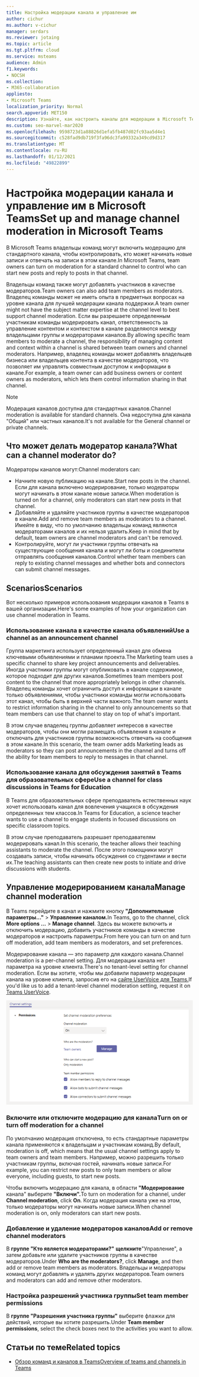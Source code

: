 ```yaml
---
title: Настройка модерации канала и управление им
author: cichur
ms.author: v-cichur
manager: serdars
ms.reviewer: jotaing
ms.topic: article
ms.tgt.pltfrm: cloud
ms.service: msteams
audience: Admin
f1.keywords:
- NOCSH
ms.collection:
- M365-collaboration
appliesto:
- Microsoft Teams
localization_priority: Normal
search.appverid: MET150
description: Узнайте, как настроить каналы для модерации в Microsoft Teams, а также как добавить участников команды в качестве модераторов каналов.
ms.custom: seo-marvel-mar2020
ms.openlocfilehash: 9598723d1a88826d1efa5fb487d02fc93aa5d4e1
ms.sourcegitcommit: c528fad9db719f3fa96dc3fa99332a349cd9d317
ms.translationtype: MT
ms.contentlocale: ru-RU
ms.lasthandoff: 01/12/2021
ms.locfileid: "49822899"
---
```

# <a name="set-up-and-manage-channel-moderation-in-microsoft-teams"></a><span data-ttu-id="ad1e5-103">Настройка модерации канала и управление им в Microsoft Teams</span><span class="sxs-lookup"><span data-stu-id="ad1e5-103">Set up and manage channel moderation in Microsoft Teams</span></span>

<span data-ttu-id="ad1e5-104">В Microsoft Teams владельцы команд могут включить модерацию для стандартного канала, чтобы контролировать, кто может начинать новые записи и отвечать на записи в этом канале.</span><span class="sxs-lookup"><span data-stu-id="ad1e5-104">In Microsoft Teams, team owners can turn on moderation for a standard channel to control who can start new posts and reply to posts in that channel.</span></span>

<span data-ttu-id="ad1e5-105">Владельцы команд также могут добавлять участников в качестве модераторов.</span><span class="sxs-lookup"><span data-stu-id="ad1e5-105">Team owners can also add team members as moderators.</span></span> <span data-ttu-id="ad1e5-106">Владелец команды может не иметь опыта в предметных вопросах на уровне канала для лучшей модерации канала поддержки.</span><span class="sxs-lookup"><span data-stu-id="ad1e5-106">A team owner might not have the subject matter expertise at the channel level to best support channel moderation.</span></span> <span data-ttu-id="ad1e5-107">Если вы разрешаете определенным участникам команды модерировать канал, ответственность за управление контентом и контекстом в канале разделяются между владельцами группы и модераторами каналов.</span><span class="sxs-lookup"><span data-stu-id="ad1e5-107">By allowing specific team members to moderate a channel, the responsibility of managing content and context within a channel is shared between team owners and channel moderators.</span></span> <span data-ttu-id="ad1e5-108">Например, владелец команды может добавлять владельцев бизнеса или владельцев контента в качестве модераторов, что позволяет им управлять совместным доступом к информации в канале.</span><span class="sxs-lookup"><span data-stu-id="ad1e5-108">For example, a team owner can add business owners or content owners as moderators, which lets them control information sharing in that channel.</span></span>

> [!NOTE]
> <span data-ttu-id="ad1e5-109">Модерация каналов доступна для стандартных каналов.</span><span class="sxs-lookup"><span data-stu-id="ad1e5-109">Channel moderation is available for standard channels.</span></span> <span data-ttu-id="ad1e5-110">Она недоступна для канала "Общий" или частных каналов.</span><span class="sxs-lookup"><span data-stu-id="ad1e5-110">It's not available for the General channel or private channels.</span></span>

## <a name="what-can-a-channel-moderator-do"></a><span data-ttu-id="ad1e5-111">Что может делать модератор канала?</span><span class="sxs-lookup"><span data-stu-id="ad1e5-111">What can a channel moderator do?</span></span>

<span data-ttu-id="ad1e5-112">Модераторы каналов могут:</span><span class="sxs-lookup"><span data-stu-id="ad1e5-112">Channel moderators can:</span></span>

- <span data-ttu-id="ad1e5-113">Начните новую публикацию на канале.</span><span class="sxs-lookup"><span data-stu-id="ad1e5-113">Start new posts in the channel.</span></span> <span data-ttu-id="ad1e5-114">Если для канала включено модерирование, только модераторы могут начинать в этом канале новые записи.</span><span class="sxs-lookup"><span data-stu-id="ad1e5-114">When moderation is turned on for a channel, only moderators can start new posts in that channel.</span></span>
- <span data-ttu-id="ad1e5-115">Добавляйте и удаляйте участников группы в качестве модераторов в канале.</span><span class="sxs-lookup"><span data-stu-id="ad1e5-115">Add and remove team members as moderators to a channel.</span></span> <span data-ttu-id="ad1e5-116">Имейте в виду, что по умолчанию владельцы команд являются модераторами каналов и их нельзя удалить.</span><span class="sxs-lookup"><span data-stu-id="ad1e5-116">Keep in mind that by default, team owners are channel moderators and can't be removed.</span></span>
- <span data-ttu-id="ad1e5-117">Контролируйте, могут ли участники группы отвечать на существующие сообщения канала и могут ли боты и соединители отправлять сообщения каналов.</span><span class="sxs-lookup"><span data-stu-id="ad1e5-117">Control whether team members can reply to existing channel messages and whether bots and connectors can submit channel messages.</span></span>

## <a name="scenarios"></a><span data-ttu-id="ad1e5-118">Scenarios</span><span class="sxs-lookup"><span data-stu-id="ad1e5-118">Scenarios</span></span>

<span data-ttu-id="ad1e5-119">Вот несколько примеров использования модерации каналов в Teams в вашей организации.</span><span class="sxs-lookup"><span data-stu-id="ad1e5-119">Here's some examples of how your organization can use channel moderation in Teams.</span></span>

### <a name="use-a-channel-as-an-announcement-channel"></a><span data-ttu-id="ad1e5-120">Использование канала в качестве канала объявлений</span><span class="sxs-lookup"><span data-stu-id="ad1e5-120">Use a channel as an announcement channel</span></span>

<span data-ttu-id="ad1e5-121">Группа маркетинга использует определенный канал для обмена ключевыми объявлениями и планами проекта.</span><span class="sxs-lookup"><span data-stu-id="ad1e5-121">The Marketing team uses a specific channel to share key project announcements and deliverables.</span></span> <span data-ttu-id="ad1e5-122">Иногда участники группы могут опубликовать в канале содержимое, которое подходит для других каналов.</span><span class="sxs-lookup"><span data-stu-id="ad1e5-122">Sometimes team members post content to the channel that more appropriately belongs in other channels.</span></span> <span data-ttu-id="ad1e5-123">Владелец команды хочет ограничить доступ к информации в канале только объявлениями, чтобы участники команды могли использовать этот канал, чтобы быть в верхней части важного.</span><span class="sxs-lookup"><span data-stu-id="ad1e5-123">The team owner wants to restrict information sharing in the channel to only announcements so that team members can use that channel to stay on top of what's important.</span></span>

<span data-ttu-id="ad1e5-124">В этом случае владелец группы добавляет интересов в качестве модераторов, чтобы они могли размещать объявления в канале и отключать для участников группы возможность отвечать на сообщения в этом канале.</span><span class="sxs-lookup"><span data-stu-id="ad1e5-124">In this scenario, the team owner adds Marketing leads as moderators so they can post announcements in the channel and turns off the ability for team members to reply to messages in that channel.</span></span>

### <a name="use-a-channel-for-class-discussions-in-teams-for-education"></a><span data-ttu-id="ad1e5-125">Использование канала для обсуждения занятий в Teams для образовательных сфере</span><span class="sxs-lookup"><span data-stu-id="ad1e5-125">Use a channel for class discussions in Teams for Education</span></span>

<span data-ttu-id="ad1e5-126">В Teams для образовательных сфере преподаватель естественных наук хочет использовать канал для вовлечения учащихся в обсуждения определенных тем классов.</span><span class="sxs-lookup"><span data-stu-id="ad1e5-126">In Teams for Education, a science teacher wants to use a channel to engage students in focused discussions on specific classroom topics.</span></span>

<span data-ttu-id="ad1e5-127">В этом случае преподаватель разрешает преподавателям модерировать канал.</span><span class="sxs-lookup"><span data-stu-id="ad1e5-127">In this scenario, the teacher allows their teaching assistants to moderate the channel.</span></span> <span data-ttu-id="ad1e5-128">После этого помощники могут создавать записи, чтобы начинать обсуждения со студентами и вести их.</span><span class="sxs-lookup"><span data-stu-id="ad1e5-128">The teaching assistants can then create new posts to initiate and drive discussions with students.</span></span>

## <a name="manage-channel-moderation"></a><span data-ttu-id="ad1e5-129">Управление модерированием канала</span><span class="sxs-lookup"><span data-stu-id="ad1e5-129">Manage channel moderation</span></span>

<span data-ttu-id="ad1e5-130">В Teams перейдите в канал и нажмите кнопку **"Дополнительные параметры..."**  >  **Управление каналом.**</span><span class="sxs-lookup"><span data-stu-id="ad1e5-130">In Teams, go to the channel, click **More options ...** > **Manage channel**.</span></span> <span data-ttu-id="ad1e5-131">Здесь вы можете включить и отключить модерацию, добавить участников команды в качестве модераторов и настроить параметры.</span><span class="sxs-lookup"><span data-stu-id="ad1e5-131">From here you can turn on and turn off moderation, add team members as moderators, and set preferences.</span></span>

<span data-ttu-id="ad1e5-132">Модерирование канала — это параметр для каждого канала.</span><span class="sxs-lookup"><span data-stu-id="ad1e5-132">Channel moderation is a per-channel setting.</span></span> <span data-ttu-id="ad1e5-133">Для модерации канала нет параметра на уровне клиента.</span><span class="sxs-lookup"><span data-stu-id="ad1e5-133">There's no tenant-level setting for channel moderation.</span></span> <span data-ttu-id="ad1e5-134">Если вы хотите, чтобы мы добавили параметр модерации канала на уровне клиента, запросив его на [сайте UserVoice для Teams.](https://microsoftteams.uservoice.com/)</span><span class="sxs-lookup"><span data-stu-id="ad1e5-134">If you'd like us to add a tenant-level channel moderation setting, request it on [Teams UserVoice](https://microsoftteams.uservoice.com/).</span></span>

![manage-channel-moderation-in-teams-preferences.png](media/manage-channel-moderation-in-teams-preferences.png)

### <a name="turn-on-or-turn-off-moderation-for-a-channel"></a><span data-ttu-id="ad1e5-136">Включите или отключите модерацию для канала</span><span class="sxs-lookup"><span data-stu-id="ad1e5-136">Turn on or turn off moderation for a channel</span></span>

<span data-ttu-id="ad1e5-137">По умолчанию модерация отключена, то есть стандартные параметры канала применяются к владельцам и участникам команд.</span><span class="sxs-lookup"><span data-stu-id="ad1e5-137">By default, moderation is off, which means that the usual channel settings apply to team owners and team members.</span></span> <span data-ttu-id="ad1e5-138">Например, можно разрешить только участникам группы, включая гостей, начинать новые записи.</span><span class="sxs-lookup"><span data-stu-id="ad1e5-138">For example, you can restrict new posts to only team members or allow everyone, including guests, to start new posts.</span></span>

<span data-ttu-id="ad1e5-139">Чтобы включить модерацию для канала, в области **"Модерирование** канала" выберите **"Включи".**</span><span class="sxs-lookup"><span data-stu-id="ad1e5-139">To turn on moderation for a channel, under **Channel moderation**, click **On**.</span></span> <span data-ttu-id="ad1e5-140">Когда модерация канала уже на этом, только модераторы могут начинать новые записи.</span><span class="sxs-lookup"><span data-stu-id="ad1e5-140">When channel moderation is on, only moderators can start new posts.</span></span> 

### <a name="add-or-remove-channel-moderators"></a><span data-ttu-id="ad1e5-141">Добавление и удаление модераторов каналов</span><span class="sxs-lookup"><span data-stu-id="ad1e5-141">Add or remove channel moderators</span></span>

<span data-ttu-id="ad1e5-142">В **группе "Кто является модераторами?"** **щелкните**"Управление", а затем добавьте или удалите участников группы в качестве модераторов.</span><span class="sxs-lookup"><span data-stu-id="ad1e5-142">Under **Who are the moderators?**, click **Manage**, and then add or remove team members as moderators.</span></span> <span data-ttu-id="ad1e5-143">Владельцы и модераторы команд могут добавлять и удалять других модераторов.</span><span class="sxs-lookup"><span data-stu-id="ad1e5-143">Team owners and moderators can add and remove other moderators.</span></span>  

### <a name="set-team-member-permissions"></a><span data-ttu-id="ad1e5-144">Настройка разрешений участника группы</span><span class="sxs-lookup"><span data-stu-id="ad1e5-144">Set team member permissions</span></span>

<span data-ttu-id="ad1e5-145">В **группе "Разрешения участника группы"** выберите флажки для действий, которые вы хотите разрешить.</span><span class="sxs-lookup"><span data-stu-id="ad1e5-145">Under **Team member permissions**, select the check boxes next to the activities  you want to allow.</span></span>

## <a name="related-topics"></a><span data-ttu-id="ad1e5-146">Статьи по теме</span><span class="sxs-lookup"><span data-stu-id="ad1e5-146">Related topics</span></span>

- [<span data-ttu-id="ad1e5-147">Обзор команд и каналов в Teams</span><span class="sxs-lookup"><span data-stu-id="ad1e5-147">Overview of teams and channels in Teams</span></span>](teams-channels-overview.md)

